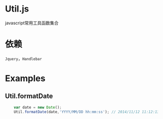 # Util.js
javascript常用工具函数集合

# 依赖
`Jquery`，`Handlebar`

# Examples

## Util.formatDate
```js
    var date = new Date();
    Util.formatDate(date,'YYYY/MM/DD hh:mm:ss'); // 2014/11/12 11:12:13
```

